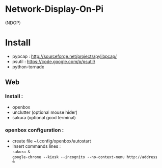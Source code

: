 Network-Display-On-Pi
=====================

(NDOP)

# Install
 - pypcap : http://sourceforge.net/projects/pylibpcap/
 - psutil : https://code.google.com/p/psutil/
 - python-tornado

## Web
### Install :
- openbox
- unclutter (optional mouse hider)
- sakura (optional good terminal)

### openbox configuration :
* create file ~/.config/openbox/autostart
* Insert commands lines :<br/>
`sakura &` <br/>
`google-chrome --kiosk --incognito --no-context-menu http://address &`
